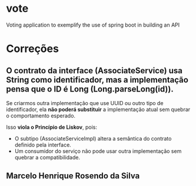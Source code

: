 # vote
Voting application to exemplify the use of spring boot in building an API

# Correções

## O **contrato da interface** (AssociateService) usa ​**String como identificador**​, mas a implementação pensa que o ID é **Long** (Long.parseLong(id)).

Se criarmos outra implementação que use UUID ou outro tipo de identificador, ela **não poderá substituir** a implementação atual sem quebrar o comportamento esperado.

Isso ​**viola o Princípio de Liskov**​, pois:

* O subtipo (AssociateServiceImpl) altera a semântica do contrato definido pela interface.
* Um consumidor do serviço não pode usar outra implementação sem quebrar a compatibilidade.

## Marcelo Henrique Rosendo da Silva